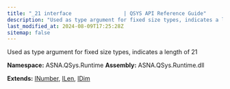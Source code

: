 ```yaml
---
title: "_21 interface                 | QSYS API Reference Guide"
description: "Used as type argument for fixed size types, indicates a length of 21  "
last_modified_at: 2024-08-09T17:25:28Z
sitemap: false
---
```


Used as type argument for fixed size types, indicates a length of 21 

**Namespace:** ASNA.QSys.Runtime
**Assembly:** ASNA.QSys.Runtime.dll

**Extends:** [INumber](/reference/runtime/qsys-runtime/i-number.html), [ILen](/reference/runtime/qsys-runtime/i-len.html), [IDim](/reference/runtime/qsys-runtime/i-dim.html)
<br>
<br>
